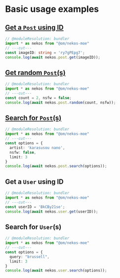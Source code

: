 # Basic usage examples

## [Get a `Post` using ID](/reference/post#post-get)
```ts twoslash
// @moduleResolution: bundler
import * as nekos from "@om/nekos-moe"
// ---cut---
const imageID: string = 'ry7gPEpg7';
console.log(await nekos.post.get(imageID));
```

## [Get random `Post`(s)](/reference/post#post-random)
```ts twoslash
// @moduleResolution: bundler
import * as nekos from "@om/nekos-moe"
// ---cut---
const count = 2, nsfw = false;
console.log(await nekos.post.random(count, nsfw));
```

## [Search for `Post`(s)](/reference/post#post-search)
```ts twoslash
// @moduleResolution: bundler
import * as nekos from "@om/nekos-moe"
// ---cut---
const options = {
  artist: 'karasusou nano',
  nsfw: false,
  limit: 3
}
console.log(await nekos.post.search(options));
```

## Get a `User` using ID
```ts twoslash
// @moduleResolution: bundler
import * as nekos from "@om/nekos-moe"
// ---cut---
const userID = 'BkCBy21se';
console.log(await nekos.user.get(userID));
```

## Search for `User`(s)
```ts twoslash
// @moduleResolution: bundler
import * as nekos from "@om/nekos-moe"
// ---cut---
const options = {
  query: "brussell",
  limit: 3
}
console.log(await nekos.user.search(options));
```
